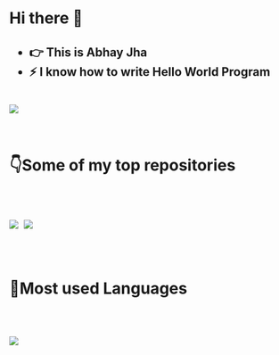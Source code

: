 <h1 style="text-align=center;"> Hi there 👋 </h1>

<h2>
<ul>
<li>👉 This is Abhay Jha</li>
<li>⚡ I know how to write Hello World Program</li>
</ul>
</h2>

<br />

<a href="https://github.com/anuraghazra/github-readme-stats">
  <img align="center" src="https://github-readme-stats.vercel.app/api?username=AbhayJha24&show_icons=true&bg_color=30,e96443,904e95&text_color=fff&title_color=fff&icon_color=fff&border_radius=25&hide_border=true" />
</a>

<br />
<br />
<br />

<h1 style="text-align=center;">👇Some of my top repositories</h1>

<br />
<br />
<br />

<div style="display: flex; column-gap: 2%; margin: auto; text-align: center;">

<a href="https://github.com/AbhayJha24/Food-Offers-Ordering">
  <img align="center" src="https://github-readme-stats.vercel.app/api/pin/?username=AbhayJha24&repo=Food-Offers-Ordering&show_icons=true&theme=dark&border_radius=15&hide_border=true" />
</a>

<a href="https://github.com/AbhayJha24/hill-cipher-decrypter">
  <img align="center" src="https://github-readme-stats.vercel.app/api/pin/?username=AbhayJha24&repo=hill-cipher-decrypter&show_icons=true&theme=dark&border_radius=15&hide_border=true" />
</a>

</div>

<br />
<br />
<br />

<h1 style="text-align=center;">🚩Most used Languages</h1>

<br />
<br />
<br />

<img style="display: block; margin: auto;" src="https://github-readme-stats.vercel.app/api/top-langs/?username=AbhayJha24&theme=cobalt&show_icons=true&border_radius=10" />

<!--
**AbhayJha24/AbhayJha24** is a ✨ _special_ ✨ repository because its `README.md` (this file) appears on your GitHub profile.

Here are some ideas to get you started:

- 🔭 I’m currently working on ...
- 🌱 I’m currently learning ...
- 👯 I’m looking to collaborate on ...
- 🤔 I’m looking for help with ...
- 💬 Ask me about ...
- 📫 How to reach me: ...
- 😄 Pronouns: ...
- ⚡ Fun fact: ...
-->